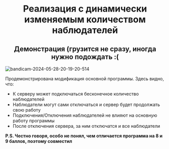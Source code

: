 <h1 align = 'center'> Реализация с динамически изменяемым количеством наблюдателей </h1>
<h2 align = 'center'> Демонстрация (грузится не сразу, иногда нужно подождать :( </h2>

![bandicam-2024-05-28-20-19-20-514](https://github.com/nikitaptl/works_ACS_OS/assets/145208333/c9c2c4bc-4d2e-4c0a-9dd6-96bdce39276c)

Продемонстрирована модификация основной программы. Здесь видно, что:
- К серверу может подключаться бесконечное количество наблюдателей
- Наблюдатели могут сами отключаться и сервер будет продолжать свою работу
- Подключения/Отключения наблюдателей не влияют на основную работу программы
- После отключения сервера, за ним отключатся и все наблюдатели

**P.S. Честно говоря, особо не понял, чем отличается программа на 8 и 9 баллов, поэтому совместил**
